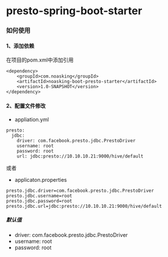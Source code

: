 # presto-spring-boot-starter

> 

### 如何使用

#### 1、添加依赖

在项目的pom.xml中添加引用

```commandline
<dependency>
    <groupId>com.noasking</groupId>
    <artifactId>noasking-boot-presto-starter</artifactId>
    <version>1.0-SNAPSHOT</version>
</dependency>
```

#### 2、配置文件修改

- appliation.yml
```commandline
presto:
  jdbc:
    driver: com.facebook.presto.jdbc.PrestoDriver
    username: root
    password: root
    url: jdbc:presto://10.10.10.21:9000/hive/default
```

或者

- applicaton.properties
```commandline
presto.jdbc.driver=com.facebook.presto.jdbc.PrestoDriver
presto.jdbc.username=root
presto.jdbc.password=root
presto.jdbc.url=jdbc:presto://10.10.10.21:9000/hive/default
```

##### 默认值

- driver: com.facebook.presto.jdbc.PrestoDriver
- username: root
- password: root




